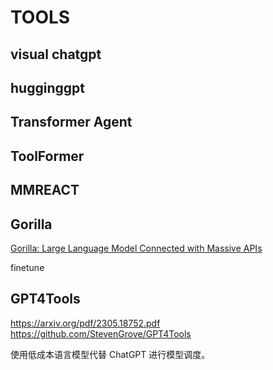 # TOOLS

## visual chatgpt

## hugginggpt

## Transformer Agent

## ToolFormer

## MMREACT

## Gorilla

[Gorilla: Large Language Model Connected with Massive APIs](https://arxiv.org/abs/2305.15334)

finetune

## GPT4Tools

https://arxiv.org/pdf/2305.18752.pdf   
https://github.com/StevenGrove/GPT4Tools

使用低成本语言模型代替 ChatGPT 进行模型调度。


